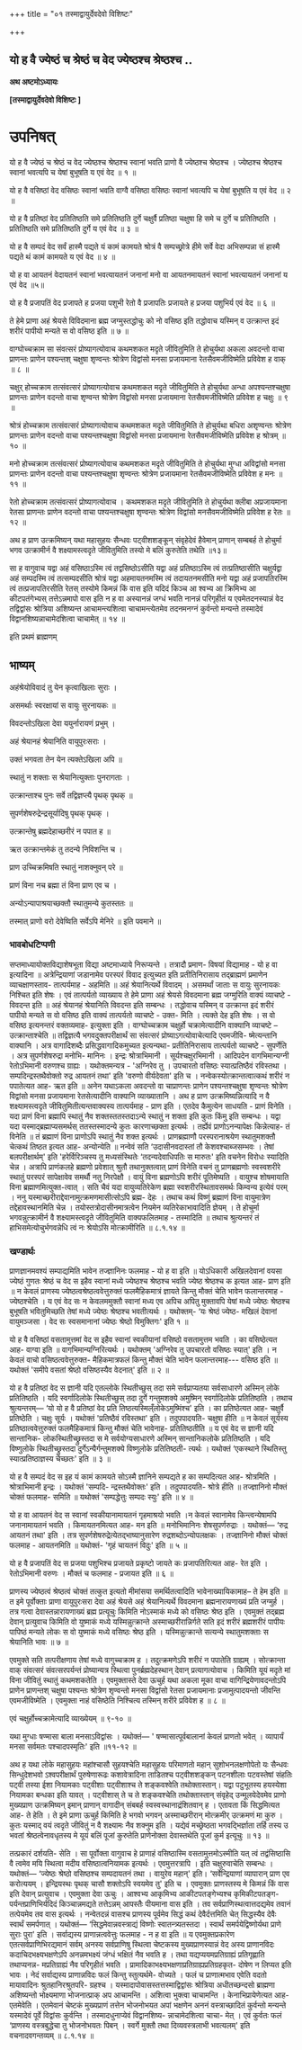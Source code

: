 +++
title = "०१ तस्माद्वायुर्देवदेवो विशिष्टः"

+++


## यो ह वै ज्येष्ठं च श्रेष्ठं च वेद ज्येष्ठश्च श्रेष्ठश्च ..

**अथ अष्टमोऽध्यायः**

**\[तस्माद्वायुर्देवदेवो विशिष्टः \]**

# **उपनिषत्**

यो ह वै ज्येष्ठं च श्रेष्ठं च वेद ज्येष्ठश्च श्रेष्ठश्च स्वानां भवति प्राणो वै ज्येष्ठश्च श्रेष्ठश्च । ज्येष्ठश्च श्रेष्ठश्च स्वानां भवत्यपि च येषां बुभूषति य एवं वेद ॥ १ ॥

यो ह वै वसिष्ठां वेद वसिष्ठः स्वानां भवति वाग्वै वसिष्ठा वसिष्ठः स्वानां भवत्यपि च येषां बुभूषति य एवं वेद ॥ २ ॥

यो ह वै प्रतिष्ठां वेद प्रतितिष्ठति समे प्रतितिष्ठति दुर्गे चक्षुर्वै प्रतिष्ठा चक्षुषा हि समे च दुर्गे च प्रतितिष्ठति । प्रतितिष्ठति समे प्रतितिष्ठति दुर्गे य एवं वेद ॥ ३ ॥

यो ह वै सम्पदं वेद सर्वं हास्मै पद्यते यं कामं कामयते श्रोत्रं वै सम्पच्छ्रोत्रे हीमे सर्वे वेदा अभिसम्पन्ना सं हास्मै पद्यते थं कामं कामयते य एवं वेद ॥ ४ ॥

यो ह वा आयतनं वेदायतनं स्वानां भवत्यायतनं जनानां मनो वा आयतनमायतनं स्वानां भवत्यायतनं जनानां य एवं वेद ॥५॥

यो ह वै प्रजापतिं वेद प्रजापते ह प्रजया पशुभी रेतो वै प्रजापतिः प्रजायते ह प्रजया पशुभिर्य एवं वेद ॥ ६ ॥

ते हेमे प्राणा अहं श्रेयसे विविदमाना ब्रह्म जग्मुस्तद्धोचुः को नो वसिष्ठ इति तद्धोवाच यस्मिन् व उत्क्रान्त इदं शरीरं पापीयो मन्यते स वो वसिष्ठ इति ॥ ७ ॥

वाग्घोच्चक्राम सा संवत्सरं प्रोष्यागत्योवाच कथमशकत मदृते जीवितुमिति ते होचुर्यथा अकला अवदन्तो वाचा प्राणन्तः प्राणेन पश्यन्तश् चक्षुषा शृण्वन्तः श्रोत्रेण विद्वांसो मनसा प्रजायमाना रेतसैवमजीविष्मेति प्रविवेश ह वाक् ॥ ८ ॥

चक्षुर् होच्चक्राम तत्संवत्सरं प्रोष्यागत्योवाच कथमशकत मदृते जीवितुमिति ते होचुर्यथा अन्धा अपश्यन्तश्चक्षुषा प्राणन्तः प्राणेन वदन्तो वाचा शृण्वन्त श्रोत्रेण विद्वांसो मनसा प्रजायमाना रेतसैवमजीविष्मेति प्रविवेश ह चक्षुः ॥ ९ ॥

श्रोत्रं होच्चक्राम तत्संवत्सरं प्रोष्यागत्योवाच कथमशकत मदृते जीवितुमिति ते होचुर्यथा बधिरा अशृण्वन्तः श्रोत्रेण प्राणन्तः प्राणेन वदन्तो वाचा पश्यन्तश्चक्षुषा विद्वांसो मनसा प्रजायमाना रेतसैवमजीविष्मेति प्रविवेश ह श्रोत्रम् ॥ १० ॥

मनो होच्चक्राम तत्संवत्सरं प्रोष्यागत्योवाच कथमशकत मदृते जीवितुमिति ते होचुर्यथा मुग्धा अविद्वांसो मनसा प्राणन्तः प्राणेन वदन्तो वाचा पश्यन्तश्चक्षुषा शृण्वन्तः श्रोत्रेण प्रजायमाना रेतसैवमजीविष्मेति प्रविवेश ह मनः ॥ ११ ॥

रेतो होच्चक्राम तत्संवत्सरं प्रोष्यागत्योवाच । कथमशकत मदृते जीवितुमिति ते होचुर्यथा क्लीबा अप्रजायमाना रेतसा प्राणन्तः प्राणेन वदन्तो वाचा पश्यन्तश्चक्षुषा शृण्वन्तः श्रोत्रेण विद्वांसो मनसैवमजीविष्मेति प्रविवेश ह रेतः ॥ १२ ॥

अथ ह प्राण उत्क्रमिष्यन् यथा महासुहयः सैन्धवः पट्वीशशङ्कून् संवृहेदेवं हैवेमान् प्राणान् सम्बबर्ह ते होचुर्मा भगव उत्क्रामीर्न वै शक्ष्यामस्त्वदृते जीवितुमिति तस्यो मे बलिं कुरुतेति तथेति ॥१३॥

सा ह वागुवाच यद्वा अहं वसिष्ठाऽस्मि त्वं तद्वसिष्ठोऽसीति यद्वा अहं प्रतिष्ठाऽस्मि त्वं तत्प्रतिष्ठासीति चक्षुर्यद्वा अहं सम्पदस्मि त्वं तत्सम्पदसीति श्रोत्रं यद्वा अहमायतनमस्मि त्वं तदायतनमसीति मनो यद्वा अहं प्रजापतिरस्मि त्वं तत्प्रजापतिरसीति रेतस् तस्योमे किमन्नं किं वास इति यदिदं किञ्च आ श्वभ्य आ क्रिमिभ्य आ कीटपतंगेभ्यस् तत्तेऽन्नमापो वास इति न ह वा अस्यानन्नं जग्धं भवति नानन्नं परिगृहीतं य एवमेतदनस्यान्नं वेद तद्विद्वांसः श्रोत्रिया अशिष्यन्त आचामन्त्यशित्वा चाचामन्त्येतमेव तदनमनग्नं कुर्वन्तो मन्यन्ते तस्मादेवं विद्वानशिष्यन्नाचामेदशित्वा चाचामेत् ॥ १४ ॥

इति प्रथमं ब्राह्मणम्

## **भाष्यम्**

अहंश्रेयोविवादं तु येन कृत्वाखिलाः सुराः ।

असमर्थाः स्वरक्षायां स वायुः सुरनायकः ॥

विवदन्तोऽखिला देवा ययुर्नारायणं प्रभुम् ।

अहं श्रेयानहं श्रेयानिति वायुपुरःसराः ।

उक्तं भगवता तेन येन त्यक्तेऽखिला अपि ॥

स्थातुं न शक्ताः स श्रेयानित्युक्ताः पुनरागताः ।

उत्क्रान्ताश्च पुनः सर्वे तद्विज्ञप्त्यै पृथक् पृथक् ॥

सुपर्णशेषरुद्रेन्द्रसूर्यादिषु पृथक् पृथक् ।

उत्क्रान्तेषु ब्रह्मदेहाच्छरीरं न पपात ह ॥

ऋत उत्क्रान्तमेकं तु तदन्ये निविशन्ति च ।

प्राण उच्चिक्रमिषति स्थातुं नाशक्नुवन् परे ॥

प्राणं विना नच ब्रह्मा तं विना प्राण एव च ।

अन्योऽन्यापाश्रयाच्छक्तौ स्थातुमन्ये कुतस्ततः ॥

तस्मात् प्राणो वरो देवेष्विति सर्वेऽपि मेनिरे ॥ इति पवमाने ॥

### **भावबोधटिप्पणी**

सप्तमाध्यायोक्तविद्याशेषभूता विद्या अष्टमाध्याये निरूप्यन्ते । तत्रादौ प्रमाण- विषयां विद्यामाह - यो ह वा इत्यादिना ॥ अत्रेन्द्रियाणां जडानामेव परस्परं विवाद इत्युच्यत इति प्रतीतिनिरासाय तद्ब्राह्मणं प्रमाणेन व्याचक्षाणस्ताव- तात्पर्यमाह - अहमिति ॥ अहं श्रेयानित्यर्थे विवादम् । असमर्थां जाताः स वायुः सुरनायकः निश्चित इति शेषः । एवं तात्पर्यतो व्याख्याय ते हेमे प्राणा अहं श्रेयसे विवदमाना ब्रह्म जग्मुरिति वाक्यं व्याचष्टे - विवदन्त इति ॥ अहं श्रेयानहं श्रेयानिति विवदन्त इति सम्बन्धः । तद्धोवाच यस्मिन् व उत्क्रान्त इदं शरीरं पापीयो मन्यते स वो वसिष्ठ इति वाक्यं तात्पर्यतो व्याचष्टे - उक्त- मिति ।
त्यक्ते देह इति शेषः । स वो वसिष्ठ इत्यनन्तरं वक्तव्यमाह- इत्युक्ता इति । वाग्घोच्चक्राम चक्षुर्हो चक्रामेत्यादीनि वाक्यानि व्याचष्टे – उत्क्रान्ताश्चेति ॥ तद्विज्ञत्यै भगवदुक्तपरीक्षार्थं सा संवत्सरं प्रोष्याऽगत्योवाचेत्यादि एवमजीवि- ष्मेत्यन्तानि वाक्यानि । अत्र वागादिशब्दैः प्रसिद्धवागादिकमुच्यत इत्यन्यथा- प्रतीतिनिरासाय तात्पर्यतो व्याचष्टे - सुपर्णेति । अत्र सुपर्णशेषरुद्रा मनोभि- मानिनः । इन्द्रः श्रोत्राभिमानी । सूर्यश्चक्षुरभिमानी । आदिपदेन वागभिमान्यग्नी रेतोऽभिमानी वरुणश्च ग्राह्यः । यथोक्तमन्यत्र - 'अग्निरेव तु । उपचारतो वसिष्ठः स्यात्प्रतिष्ठैवं रविस्तथा । सम्पदिन्द्रस्तथैवोक्तो रुद्र आयतनं तथा' इति 'वरुणो वीर्यदेवता' इति च । नन्वेकस्योत्क्रान्तत्वात्कथं शरीरं न पपातेत्यत आह- ऋत इति ॥ अनेन यथाऽकला अवदन्तो वा चाप्राणन्तः प्राणेन पश्यन्तश्चक्षुषा शृण्वन्तः श्रोत्रेण विद्वांसो मनसा प्रजायमाना रेतसेत्यादीनि वाक्यानि व्याख्यातानि । अथ ह प्राण उत्क्रमिष्यन्नित्यादि न वै शक्ष्यामस्त्वदृते जीवितुमितीत्यन्तवाक्यस्य तात्पर्यमाह - प्राण इति । एतदेव कैमुत्येन साधयति - प्राणं विनेति । यदा प्राणं विना ब्रह्मापि स्थातुं नैव शक्तस्ततस्तदाऽन्ये स्थातुं न शक्ता इति कुतः किंमु इति सम्बन्धः । यद्वा यदा यस्माद्ब्रह्माप्यसमर्थस् ततस्तस्मादन्ये कुतः कारणाच्छक्ता इत्यर्थः । तर्ह्येवं प्राणोऽनन्यापेक्षः किन्नेत्याह- तं विनेति ॥ तं ब्रह्माणं विना प्राणोऽपि स्थातुं नैव शक्त इत्यर्थः । प्राणब्रह्माणौ परस्परानाश्रयेण स्थातुमशक्तौ चेत्कथं तिष्ठत इत्यत आह- अन्योन्येति ॥ नन्वेवं सति ‘उदासीनवदास्तां तौ केशवश्चाब्जसम्भवः । तेषां बलपरीक्षार्थम्' इति 'हरेर्विरिञ्चस्य तु मध्यसंस्थितेः ‘तदन्यदेवाधिपतिः स मारुतः' इति वचनेन विरोधः स्यादिति चेन्न । अत्रापि प्राणंकलहे ब्रह्मणो प्रवेशात् श्रुतौ तथानुक्तत्वात् प्राणं विनेति वचनं तु प्राणब्रह्मणोः स्वस्वशरीरे स्थातुं परस्परं सापेक्षावेव समर्थौ नतु निरपेक्षौ । वायुं विना ब्रह्मणोऽपि शरीरं पूतिमेष्यति । वायुश्च शोषमायाति विना ब्रह्माणमित्युक्त-त्वात् । सति चैवं यदा वायुव्यतिरेकेण ब्रह्मा स्वशरीरस्थितावसमर्थः किम्वन्य इत्येवं परम् । ननु यस्माच्छरीराद्देवानामुत्क्रमणमासीत्सोऽपि ब्रह्म- देहः । तथाच कथं विष्णुं ब्रह्माणं विना वायुमात्रेण तद्देहावस्थानमिति चेन्न । तयोस्तत्रोदासीनमात्रत्वेन नियमेन व्यतिरेकाभावादिति ज्ञेयम् । ते होचुर्मा भगवन्नुत्क्रामीर्न वै शक्ष्यामस्त्वदृते जीवितुमिति वाक्यफलितमाह - तस्मादिति ॥ तथाच श्रुत्यन्तरं तं हाभिसमेत्योचुर्भगवन्नेधि त्वं नः श्रेयोऽसि मोत्क्रामीरिति ॥ ८.१.१४ ॥

### **खण्डार्थः**

प्राणज्ञानमवश्यं सम्पाद्यमिति भावेन तज्ज्ञानिनः फलमाह - यो ह वा इति ॥ योऽधिकारी अखिलदेवानां वयसा ज्येष्ठं गुणतः श्रेष्ठं च वेद स इहैव स्वानां मध्ये ज्येष्ठश्च श्रेष्ठश्च भवति ज्येष्ठ श्रेष्ठश्च क इत्यत आह- प्राण इति ॥ न केवलं प्राणस्य ज्येष्ठत्वश्रेष्ठत्ववेत्तुरुक्तं फलमैहिकमात्रं ज्ञायते किन्तु मौक्तं चेति भावेन फलान्तरमाह - ज्येष्ठश्चेति । य एवं वेद सः न केवलममुक्तौ स्वानां मध्य एव अपिच अपितु मुक्तावपि येषां मध्ये ज्येष्ठः श्रेष्ठश्च बुभूषति भवितुमिच्छति तेषां मध्ये ज्येष्ठः श्रेष्ठश्च भवतीत्यर्थः । यथोक्तम्- ‘यः श्रेष्ठं ज्येष्ठ- मखिलं देवानां वायुमञ्जसा । वेद सः स्वसमानानां ज्येष्ठः श्रेष्ठो विमुक्तिगः' इति १ ॥

यो ह वै वसिष्ठां वसतामुत्तमां वेद स इहैव स्वानां स्वकीयानां वसिष्ठो वसतामुत्तम भवति । का वसिष्ठेत्यत आह- वाग्वा इति ॥ वागभिमान्यग्निरित्यर्थः । यथोक्तम् 'अग्निरेव तु उपचारतो वसिष्ठः स्यात्' इति । न केवलं वाचो वसिष्ठत्ववेत्तुरुक्त- मैहिकमात्रफलं किन्तु मौक्तं चेति भावेन फलान्तरमाह--- वसिष्ठ इति ॥ यथोक्तं 'समीपे वसतां श्रेष्ठो वसिष्ठस्यैव वेदनात्' इति ॥ २ ॥

यो ह वै प्रतिष्ठां वेद स ज्ञानी यदि एतल्लोके स्थितीच्छुस् तदा समे सर्वप्राप्यतया सर्वसाधारणे अस्मिन् लोके प्रतितिष्ठति । यदि स्वर्गादिलोके स्थितीच्छुस् तदा दुर्गे गन्तुमशक्ये अमुष्मिन् स्वर्गादिलोके प्रतितिष्ठति । तथाच श्रुत्यन्तरम्— ‘यो यो ह वै प्रतिष्ठां वेद प्रति तिष्ठत्यस्मिल्ँलोकेऽमुष्मिंश्च' इति । का प्रतिष्ठेत्यत आह- चक्षुर्वै प्रतिष्ठेति । चक्षुः सूर्यः । यथोक्तं 'प्रतिष्ठैवं रविस्तथा' इति । तदुपपादयति- चक्षुषा हीति ॥ न केवलं सूर्यस्य प्रतिष्ठात्ववेत्तुरुक्तं फलमैहिकमात्रं किन्तु मौक्तं चेति भावेनाह- प्रतितिष्ठतीति ॥ य एवं वेद स ज्ञानी यदि सान्तानिक- लोकस्थितीच्छ्रुस्तदा स मे सर्वयोग्यसाधारणे अस्मिन् सान्तानिकलोके प्रतितिष्ठति । यदि विष्णुलोके स्थितीच्छ्रुस्तदा दुर्गेऽन्यैर्गन्तुमशक्ये विष्णुलोके प्रतितिष्ठती- त्यर्थः । यथोक्तं ‘एकस्थाने स्थितिस्तु स्यात्प्रतिष्ठाज्ञस्य चेच्छतः' इति ॥ ३ ॥

यो ह वै सम्पदं वेद स इह यं कामं कामयते सोऽस्मै ज्ञानिने सम्पद्यते ह का सम्पदित्यत आह- श्रोत्रमिति । श्रोत्राभिमानी इन्द्रः । यथोक्तं 'सम्पदि- न्द्रस्तथैवोक्तः' इति । तदुपपादयति- श्रोत्रे हीति ॥ तज्ज्ञानिनो मौक्तं चोक्तं फलमाह- समिति ॥ यथोक्तं 'सम्पद्धेत्तुः सम्पदः स्युः' इति ॥ ४ ॥

यो ह वा आयतनं वेद स स्वानां स्वकीयानामायतनं गृहमाश्रयो भवति ।न केवलं स्वानामेव किन्त्वन्येषामपि जनानामायतनं भवति । किमायतनमित्यत आह- मन इति ॥ मनोभिमानिनः शेषसुपर्णरुद्राः । यथोक्तं— ‘रुद्र आयतनं तथा' इति । तत्र सुपर्णशेषरुद्रेत्येतद्भाष्यानुसारेण रुद्रशब्दोऽन्योपलक्षकः । तज्ज्ञानिनो मौक्तं चोक्तं फलमाह - आयतनमिति ॥ यथोक्तं- 'गृहं चायतनं विदुः' इति ॥ ५ ॥

यो ह वै प्रजापतिं वेद स प्रजया पशुभिश्च प्रजायते प्रकृष्टो जायते कः प्रजापतिरित्यत आह- रेत इति । रेतोऽभिमानी वरुणः । मौक्तं च फलमाह - प्रजायत इति ॥ ६ ॥

प्राणस्य ज्येष्ठत्वं श्रेष्ठत्वं चोक्तं तत्कुत इत्यतो मीमांसया समर्थितत्वादिति भावेनाख्यायिकामाह– ते हेम इति ॥ त इमे पूर्वोक्ताः प्राणा वायुपुरःसरा देवा अहं श्रेयसे अहं श्रेयानित्यर्थे विवदमाना ब्रह्मनारायणाख्यं प्रति जग्मुर्ह । तत्र गत्वा देवास्तन्नारायणाख्यं ब्रह्म प्रत्यूचुः किमिति नोऽस्माकं मध्ये को वसिष्ठः श्रेष्ठ इति । एवमुक्तं तद्ब्रह्म देवान् प्रत्युवाच किमिति वो युष्माकं मध्ये यस्मिन्नुत्क्रान्ते अस्माच्छरीरान्निर्गते सति इदं शरीरं ब्रह्मशरीरं पापीयः पापिष्ठं मन्यते लोकः स वो युष्माकं मध्ये वसिष्ठः श्रेष्ठ इति । यस्मिन्नुत्क्रान्ते सत्यन्ये स्थातुमशक्ताः स श्रेयानिति भावः ॥ ७ ॥

एवमुक्ते सति तत्परीक्षणाय तेषां मध्ये वागुच्चक्राम ह । तदुत्क्रमणेऽपि शरीरं न पपातेति ग्राह्यम् । सोत्क्रान्ता वाक् संवत्सरं संवत्सरपर्यन्तं प्रोष्यान्यत्र स्थित्वा पुनर्ब्रह्मदेहस्थान् देवान् प्रत्यागत्योवाच । किमिति यूयं मदृते मां विना जीवितुं स्थातुं कथमशकतेति । एवमुक्तास्ते देवा ऊचुर्ह यथा अकला मूका वाचा वागिन्द्रियेणावदन्तोऽपि प्राणेन प्राणन्तश् चक्षुषा पश्यन्तः श्रोत्रेण शृण्वन्तो मनसा विद्वांसो रेतसा प्रजायमानाः प्रजामुत्पादयन्तो जीवन्ति एवमजीविष्मेति । एवमुक्ता नाहं वसिष्ठेति निश्चित्य तस्मिन् शरीरे प्रविवेश ह ॥ ८ ॥

एवं चक्षुर्होच्चक्रामेत्यादि व्याख्येयम् ॥ ९-१० ॥

यथा मुग्धाः षण्मासा बाला मनसाऽविद्वांसः । यथोक्तं— ' षण्मासात्पूर्वबालानां केवलं प्राणतो भवेत् । व्यापार्यं मनसा सर्वमतः पश्चादपस्मृतिः' इति ॥११-१२ ॥

अथ ह यथा लोके महासुहयः महांश्चासौ सुहयश्चेति महासुहयः परिमाणतो महान् सुशोभनलक्षणोपेतो यः सैन्धवः सिन्धुदेशभवो ऽश्वपरीक्षार्थं पुरुषेणारूढः कशावेत्रादिना ताडितश्च पट्वीशशङ्कन् पटनशीलाः पटवस्तेषां संहतिः पट्वी तस्या ईशा नियामकाः पट्वीशाः पट्वीशाश्च ते शङ्कवश्वेति तथोक्तास्तान्। यद्वा पटुभूतस्य हयस्येशा नियामका बन्धका इति यावत् । पट्वीशास् ते च ते शङ्कवश्चेति तथोक्तास्तान् संवृहेद् उन्मूलयेदेवमेव प्राणो मुख्यप्राण उत्क्रमिष्यन् इमान् प्राणान् वागादीन् संबबर्ह स्वस्वस्थानाद्रंशितवान् ह । एतावता किं सिद्धमित्यत आह- ते हेति । ते इमे प्राणा ऊचुर्ह किमिति हे भगवो भगवन् अस्माच्छरीरान् मोत्क्रमीर् उत्क्रमणं मा कुरु । कुतः यस्माद् वयं त्वदृते जीवितुं न वै शक्ष्यामः नैव शक्नुम इति । यद्येवं मच्छ्रेष्ठता भगवद्भिर्ज्ञाता तर्हि तस्य उ भवतां श्रेष्ठत्वेनावधृतस्य मे यूयं बलिं पूजां कुरुतेति प्राणेनोक्ता देवास्तथेति पूजां कुर्म इत्यूचुः ॥ १३ ॥

तत्प्रकारं दर्शयति- सेति । सा पूर्वोक्ता वागुवाच हे प्राणाहं वसिष्ठास्मि वसतामुत्तमोऽस्मीति यत् त्वं तद्वंसिष्ठासि वै त्वमेव मयि स्थित्वा मदीय वसिष्ठात्वनियामक इत्यर्थः । एवमुत्तरत्रापि । इति चक्षुरुवाचेति सम्बन्धः । यथोक्तं— ‘ज्येष्ठः श्रेष्ठो वसिष्ठश्च सम्पदायतनं तथा । वायुरेव महान्' इति। ‘सर्वेन्द्रियाणां व्यापारान् प्राण एव करोत्ययम् । इन्द्रियस्थः पृथक् चासौ शक्तोऽपि स्वयमेव तु' इति च । एवमुक्तः प्राणस्तस्य मे किमन्नं किं वास इति देवान् प्रत्युवाच । एवमुक्ता देवा ऊचुः । आश्वभ्य आकृमिभ्य आकीटपतङ्गेभ्यश्च कृमिकीटपतङ्ग- पर्यन्तप्राणिभिर्यदिदं किञ्चान्नमद्यते तत्तेऽन्नम् आपस्तैः पीयमाना वास इति । तव सर्वप्राणिस्थत्वात्तदद्यमेव तवानं तत्पेयमेव तव वास इत्यर्थः । नन्वेतदन्नं वासश्च प्राणस्य पूर्वमेव सिद्धं कथं देवैर्दत्तमिति चेत् सिद्धस्यैव देवैः स्वार्थं समर्पणात् । यथोक्तं— ‘सिद्धमेवान्नवस्त्राद्यं विष्णोः स्वातन्त्र्यतस्तदा । स्वार्थं समर्पयेद्विष्णोर्यथा प्राणे सुराः पुरा' इति । सर्वाद्यस्य प्राणान्नत्ववेत्तुः फलमाह - न ह वा इति ॥ य एवमुक्तप्रकारेण एतत्सर्वप्राणिभिरद्यमानं सर्वम् अनस्य सर्वप्राणिषु स्थित्वा चेष्टकस्य मुख्यप्राणस्यान्नं वेद अस्य प्राणानविदः कदाचिदभक्ष्यभक्षणेऽपि अनन्नमभक्ष्यं जंग्धं भक्षितं नैव भवति ह । तथा यद्यप्ययमप्रतिग्राह्यं प्रतिगृह्णाति तथाप्यनन्न- मप्रतिग्राह्यं नैव परिगृहीतं भवति । प्रामादिकाभक्ष्यभक्षणाप्रतिग्राह्यप्रतिग्रहकृत- दोषेण न लिप्यत इति भावः । नेदं सर्वाद्यस्य प्राणान्नविदः फलं किन्तु स्तुत्यर्थमे- वोच्यते । फलं च प्राणात्मभाव एवेति वदतो मायावादिनः श्रुतहानिरश्रुतपरि- ग्रहश्च । यस्मादापोवासस्तत्तस्माद्विद्वांसः श्रोत्रिया अधीतच्छन्दसो ब्राह्मणा अशिष्यन्तो भोक्ष्यमाणा भोजनात्प्राक् अप आचामन्ति । अशित्वा भुक्त्वा चाचामन्ति । केनाभिप्रायेणेत्यत आह- एतमेवेति । एतमेवानं चेष्टकं मुख्यप्राणं तत्तेन भोजनोभयत अपां भक्षणेन अननं वस्त्राच्छादितं कुर्वन्तो मन्यन्ते यस्मादेवं पूर्वे विद्वांसः कुर्वन्ति । तस्मादधुनाप्येवं विद्वानशिष्य- न्नाचामेदशित्वा चाचा- मेत् । एवं कुर्वतः फलं ‘प्राणस्य वस्त्रबुद्धेचा तु भोजनोभयतः पिबन् । स्वर्गे मुक्तौ तथा दिव्यवस्त्रलाभी भवत्यलम्' इति वचनादवगन्तव्यम् ॥ ८.१.१४ ॥

